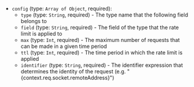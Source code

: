 
* `config` (type: `Array of Object`, required): 
  * `type` (type: `String`, required) - The type name that the following field belongs to
  * `field` (type: `String`, required) - The field of the type that the rate limit is applied to
  * `max` (type: `Int`, required) - The maximum number of requests that can be made in a given time period
  * `ttl` (type: `Int`, required) - The time period in which the rate limit is applied
  * `identifier` (type: `String`, required) - The identifier expression that determines the identity of the request (e.g. "\{context.req.socket.remoteAddress}")